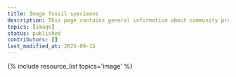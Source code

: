```yaml
---
title: Image fossil specimens
description: This page contains general information about community practices for imaging fossil specimens, and also aggregates links to additional resources with more specific information.
topics: [image]
status: published
contributors: []
last_modified_at: 2025-09-15
---
```


{% include resource_list topics='image' %}
